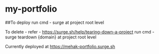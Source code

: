 # my-portfolio

##To deploy 
run cmd -  surge at project root level

To delete - 
refer - https://surge.sh/help/tearing-down-a-project
run cmd - surge teardown {domain}  at project root level

Currently deployed at https://mehak-portfolio.surge.sh
